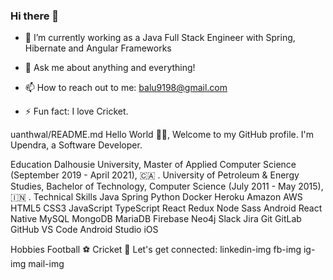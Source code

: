### Hi there 👋

<!--
**balajisomasale/balajisomasale** is a ✨ _special_ ✨ repository because its `README.md` (this file) appears on your GitHub profile.

Here are some ideas to get you started:
- 🌱 I’m currently learning Python 
- 👯 I’m looking to collaborate on ML projects
- 🤔 I’m looking for help with ...
- 😄 Pronouns: ...
-->
- 🔭 I’m currently working as a Java Full Stack Engineer with Spring, Hibernate and Angular Frameworks

- 💬 Ask me about anything and everything!
- 📫 How to reach out to me: balu9198@gmail.com

- ⚡ Fun fact: I love Cricket.

uanthwal/README.md
Hello World 👋👋, Welcome to my GitHub profile.
I'm Upendra, a Software Developer.

Education
Dalhousie University, Master of Applied Computer Science (September 2019 - April 2021), 🇨🇦 .
University of Petroleum & Energy Studies, Bachelor of Technology, Computer Science (July 2011 - May 2015), 🇮🇳 .
Technical Skills
Java Spring Python Docker Heroku Amazon AWS HTML5 CSS3 JavaScript TypeScript React Redux Node Sass Android React Native MySQL MongoDB MariaDB Firebase Neo4j Slack Jira Git GitLab GitHub VS Code Android Studio iOS

Hobbies
Football ⚽️
Cricket 🏏
Let's get connected:
linkedin-img fb-img ig-img mail-img
